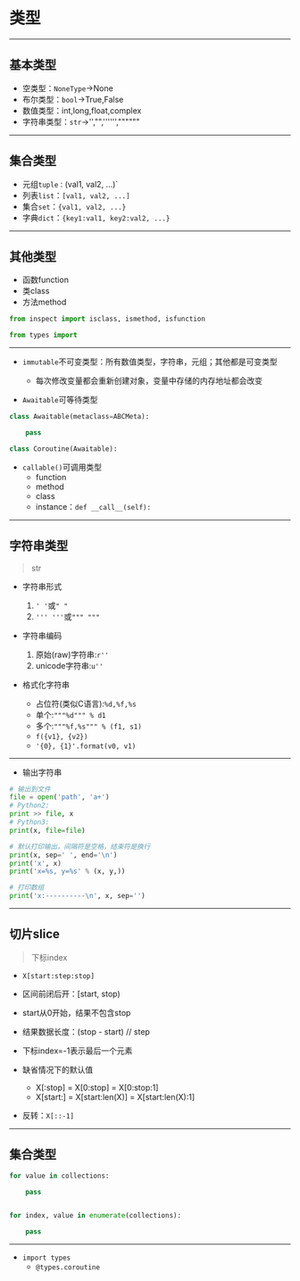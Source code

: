 # 类型



---
## 基本类型
- 空类型：`NoneType`->None
- 布尔类型：`bool`->True,False
- 数值类型：int,long,float,complex
- 字符串类型：`str`->'',"",'''''',""""""
---
## 集合类型
- 元组`tuple：`(val1, val2, ...)`
- 列表`list`：`[val1, val2, ...]`
- 集合`set`：`{val1, val2, ...}`
- 字典`dict`：`{key1:val1, key2:val2, ...}`

---
## 其他类型

- 函数function
- 类class
- 方法method

```py
from inspect import isclass, ismethod, isfunction

from types import


```


---
- `immutable`不可变类型：所有数值类型，字符串，元组；其他都是可变类型
    - 每次修改变量都会重新创建对象，变量中存储的内存地址都会改变


- `Awaitable`可等待类型
```py
class Awaitable(metaclass=ABCMeta):

    pass

class Coroutine(Awaitable):
```

- `callable()`可调用类型
    - function
    - method
    - class
    - instance：`def __call__(self):`
---
## 字符串类型
> str

- 字符串形式
    1. `' '`或`" "`
    2. `''' '''`或`""" """`

- 字符串编码
    1. 原始(raw)字符串:`r''`
    2. unicode字符串:`u''`


- 格式化字符串
    - 占位符(类似C语言):`%d,%f,%s`
    - 单个:`"""%d""" % d1`
    - 多个:`"""%f,%s""" % (f1, s1)`
    - `f({v1}, {v2})`
    - `'{0}, {1}'.format(v0, v1)`

---

- 输出字符串
```py
# 输出到文件
file = open('path', 'a+')
# Python2:
print >> file, x
# Python3:
print(x, file=file)

# 默认打印输出，间隔符是空格，结束符是换行
print(x, sep=' ', end='\n')
print('x', x)
print('x=%s, y=%s' % (x, y,))

# 打印数组
print('x:----------\n', x, sep='')

```

---
## 切片slice
> 下标index

- `X[start:step:stop]`

- 区间前闭后开：[start, stop)
- start从0开始，结果不包含stop

- 结果数据长度：(stop - start) // step

- 下标index=-1表示最后一个元素


- 缺省情况下的默认值
    - X[:stop] = X[0:stop] = X[0:stop:1]
    - X[start:] = X[start:len(X)] = X[start:len(X):1]

- 反转：`X[::-1]`


---
## 集合类型
```py
for value in collections:

    pass


for index, value in enumerate(collections):

    pass
```


---

- `import types`
    - `@types.coroutine`

